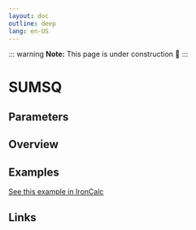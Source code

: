 ```yaml
---
layout: doc
outline: deep
lang: en-US
---
```


::: warning
**Note:** This page is under construction 🚧
:::

# SUMSQ

## Parameters

## Overview

## Examples

[See this example in IronCalc](https://app.ironcalc.com/?filename=sumsq)

## Links